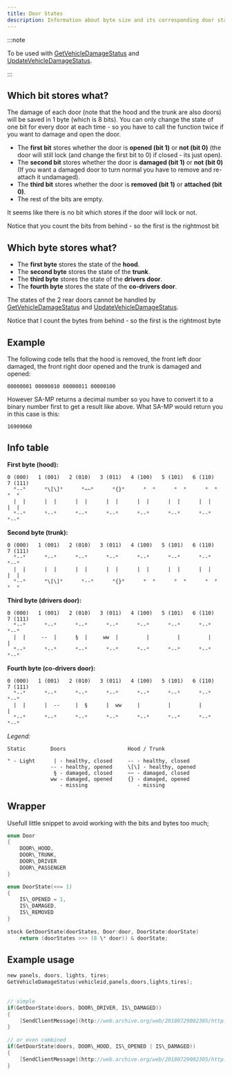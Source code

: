 ```yaml
---
title: Door States
description: Information about byte size and its corresponding door state bits.
---
```


:::note

To be used with [GetVehicleDamageStatus](../functions/GetVehicleDamageStatus) and [UpdateVehicleDamageStatus](../functions/UpdateVehicleDamageStatus).

:::

## Which bit stores what?

The damage of each door (note that the hood and the trunk are also doors) will be saved in 1 byte (which is 8 bits). You can only change the state of one bit for every door at each time - so you have to call the function twice if you want to damage and open the door.

*   The **first bit** stores whether the door is **opened (bit 1)** or **not (bit 0)** (the door will still lock (and change the first bit to 0) if closed - its just open).
*   The **second bit** stores whether the door is **damaged (bit 1)** or **not (bit 0)** (If you want a damaged door to turn normal you have to remove and re-attach it undamaged).
*   The **third bit** stores whether the door is **removed (bit 1)** or **attached (bit 0)**.
*   The rest of the bits are empty.

It seems like there is no bit which stores if the door will lock or not.

Notice that you count the bits from behind - so the first is the rightmost bit

## Which byte stores what?

*   The **first byte** stores the state of the **hood**.
*   The **second byte** stores the state of the **trunk**.
*   The **third byte** stores the state of the **drivers door**.
*   The **fourth byte** stores the state of the **co-drivers door**.

The states of the 2 rear doors cannot be handled by [GetVehicleDamageStatus](/web/20180729002305/http://wiki.sa-mp.com/wiki/GetVehicleDamageStatus "GetVehicleDamageStatus") and [UpdateVehicleDamageStatus](/web/20180729002305/http://wiki.sa-mp.com/wiki/UpdateVehicleDamageStatus "UpdateVehicleDamageStatus").

Notice that I count the bytes from behind - so the first is the rightmost byte

## Example

The following code tells that the hood is removed, the front left door damaged, the front right door opened and the trunk is damaged and opened:

`00000001 00000010 00000011 00000100`

However SA-MP returns a decimal number so you have to convert it to a binary number first to get a result like above. What SA-MP would return you in this case is this:

`16909060`

## Info table

**First byte (hood):**
```
0 (000)   1 (001)   2 (010)   3 (011)   4 (100)   5 (101)   6 (110)   7 (111)
  °--°      °\[\]°      °~~°      °{}°      °  °      °  °      °  °      °  °
  |  |      |  |      |  |      |  |      |  |      |  |      |  |      |  |
  °--°      °--°      °--°      °--°      °--°      °--°      °--°      °--°
```

**Second byte (trunk):**
```
0 (000)   1 (001)   2 (010)   3 (011)   4 (100)   5 (101)   6 (110)   7 (111)
  °--°      °--°      °--°      °--°      °--°      °--°      °--°      °--°
  |  |      |  |      |  |      |  |      |  |      |  |      |  |      |  |
  °--°      °\[\]°      °--°      °{}°      °  °      °  °      °  °      °  °
```

**Third byte (drivers door):**
```
0 (000)   1 (001)   2 (010)   3 (011)   4 (100)   5 (101)   6 (110)   7 (111)
  °--°      °--°      °--°      °--°      °--°      °--°      °--°      °--°
  |  |     --  |      §  |     ww  |         |         |         |         |
  °--°      °--°      °--°      °--°      °--°      °--°      °--°      °--°
```

**Fourth byte (co-drivers door):**
```
0 (000)   1 (001)   2 (010)   3 (011)   4 (100)   5 (101)   6 (110)   7 (111)
  °--°      °--°      °--°      °--°      °--°      °--°      °--°      °--°
  |  |      |  --     |  §      |  ww     |         |         |         |   
  °--°      °--°      °--°      °--°      °--°      °--°      °--°      °--°
```
  
_Legend:_
```
Static        Doors                    Hood / Trunk

° - Light      | - healthy, closed     -- - healthy, closed
              -- - healthy, opened     \[\] - healthy, opened
               § - damaged, closed     ~~ - damaged, closed
              ww - damaged, opened     {} - damaged, opened
                 - missing                - missing
```

Wrapper
-------

Usefull little snippet to avoid working with the bits and bytes too much;

```c
enum Door
{
	DOOR\_HOOD,
	DOOR\_TRUNK,
	DOOR\_DRIVER
	DOOR\_PASSENGER
}

enum DoorState(<<= 1)
{
	IS\_OPENED = 1,
	IS\_DAMAGED,
	IS\_REMOVED
}
 
stock GetDoorState(doorStates, Door:door, DoorState:doorState)
	return (doorStates >>> (8 \* door)) & doorState;
```

## Example usage

```c
new panels, doors, lights, tires;
GetVehicleDamageStatus(vehicleid,panels,doors,lights,tires);
 
 
// simple
if(GetDoorState(doors, DOOR\_DRIVER, IS\_DAMAGED))
{
    [SendClientMessage](http://web.archive.org/web/20180729002305/http://wiki.sa-mp.com/wiki/SendClientMessage)(playerid, \-1, "The driver door of your vehicle is damaged!");
}
 
// or even combined
if(GetDoorState(doors, DOOR\_HOOD, IS\_OPENED | IS\_DAMAGED))
{
    [SendClientMessage](http://web.archive.org/web/20180729002305/http://wiki.sa-mp.com/wiki/SendClientMessage)(playerid, \-1, "The hood of your vehicle is both opened and damaged!");
}
```
